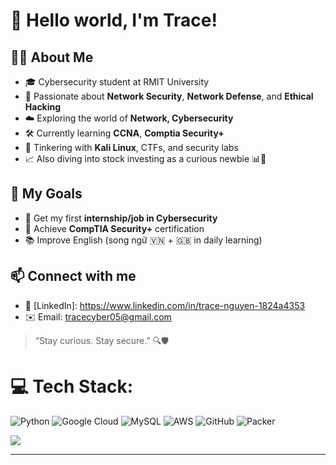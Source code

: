 # 👋 Hello world, I'm Trace!

## 🧑‍💻 About Me

- 🎓 Cybersecurity student at RMIT University  
- 🔐 Passionate about **Network Security**, **Network Defense**, and **Ethical Hacking**
- ☁️ Exploring the world of **Network, Cybersecurity**
- 🛠 Currently learning **CCNA**, **Comptia Security+**
- 🧪 Tinkering with **Kali Linux**, CTFs, and security labs
- 📈 Also diving into stock investing as a curious newbie 📊💸

## 📌 My Goals

- 🚀 Get my first **internship/job in Cybersecurity**
- 🧠 Achieve **CompTIA Security+** certification
- 📚 Improve English (song ngữ 🇻🇳 + 🇬🇧 in daily learning)

## 📫 Connect with me

- 💼 [LinkedIn]: https://www.linkedin.com/in/trace-nguyen-1824a4353
- ✉️ Email: tracecyber05@gmail.com

> “Stay curious. Stay secure.” 🔍🛡️


# 💻 Tech Stack:
![Python](https://img.shields.io/badge/python-3670A0?style=for-the-badge&logo=python&logoColor=ffdd54) ![Google Cloud](https://img.shields.io/badge/GoogleCloud-%234285F4.svg?style=for-the-badge&logo=google-cloud&logoColor=white) ![MySQL](https://img.shields.io/badge/mysql-4479A1.svg?style=for-the-badge&logo=mysql&logoColor=white) ![AWS](https://img.shields.io/badge/AWS-%23FF9900.svg?style=for-the-badge&logo=amazon-aws&logoColor=white) ![GitHub](https://img.shields.io/badge/github-%23121011.svg?style=for-the-badge&logo=github&logoColor=white) ![Packer](https://img.shields.io/badge/packer-%23E7EEF0.svg?style=for-the-badge&logo=packer&logoColor=%2302A8EF)

[![](https://visitcount.itsvg.in/api?id=tracecyber&icon=0&color=0)](https://visitcount.itsvg.in)

---

